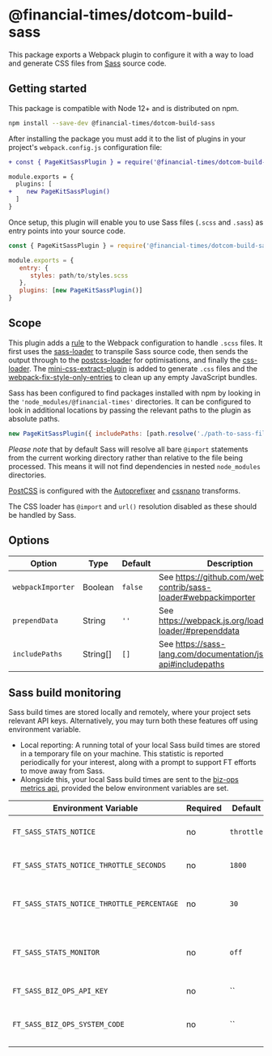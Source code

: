 # @financial-times/dotcom-build-sass

This package exports a Webpack plugin to configure it with a way to load and generate CSS files from [Sass] source code.

[Sass]: https://sass-lang.com/

## Getting started

This package is compatible with Node 12+ and is distributed on npm.

```sh
npm install --save-dev @financial-times/dotcom-build-sass
```

After installing the package you must add it to the list of plugins in your project's `webpack.config.js` configuration file:

```diff
+ const { PageKitSassPlugin } = require('@financial-times/dotcom-build-sass')

module.exports = {
  plugins: [
+    new PageKitSassPlugin()
  ]
}
```

Once setup, this plugin will enable you to use Sass files (`.scss` and `.sass`) as entry points into your source code.

```js
const { PageKitSassPlugin } = require('@financial-times/dotcom-build-sass')

module.exports = {
   entry: {
      styles: path/to/styles.scss
   },
   plugins: [new PageKitSassPlugin()]
}
```

## Scope

This plugin adds a [rule] to the Webpack configuration to handle `.scss` files. It first uses the [sass-loader] to transpile Sass source code, then sends the output through to the [postcss-loader] for optimisations, and finally the [css-loader]. The [mini-css-extract-plugin] is added to generate `.css` files and the [webpack-fix-style-only-entries] to clean up any empty JavaScript bundles.

Sass has been configured to find packages installed with npm by looking in the `'node_modules/@financial-times'` directories. It can be configured to look in additional locations by passing the relevant paths to the plugin as absolute paths.

```js
new PageKitSassPlugin({ includePaths: [path.resolve('./path-to-sass-files')] })
```

_Please note_ that by default Sass will resolve all bare `@import` statements from the current working directory rather than relative to the file being processed. This means it will not find dependencies in nested `node_modules` directories.

[PostCSS] is configured with the [Autoprefixer] and [cssnano] transforms.

The CSS loader has `@import` and `url()` resolution disabled as these should be handled by Sass.

[rule]: https://webpack.js.org/configuration/module/#rule
[sass-loader]: https://github.com/webpack-contrib/sass-loader
[postcss-loader]: https://github.com/postcss/postcss-loader
[css-loader]: https://github.com/webpack-contrib/css-loader
[mini-css-extract-plugin]: https://github.com/webpack-contrib/mini-css-extract-plugin
[webpack-fix-style-only-entries]: https://github.com/fqborges/webpack-fix-style-only-entries
[PostCSS]: https://postcss.org/
[Autoprefixer]: https://github.com/postcss/autoprefixer
[cssnano]: https://cssnano.co/


## Options

| Option            | Type     | Default | Description                                                        |
|-------------------|----------|---------|--------------------------------------------------------------------|
| `webpackImporter` | Boolean  | `false` | See https://github.com/webpack-contrib/sass-loader#webpackimporter |
| `prependData`     | String   | `''`    | See https://webpack.js.org/loaders/sass-loader/#prependdata        |
| `includePaths`    | String[] | `[]`    | See https://sass-lang.com/documentation/js-api#includepaths        |

## Sass build monitoring

Sass build times are stored locally and remotely, where your project sets relevant API keys. Alternatively, you may turn both these features off using environment variable.

- Local reporting: A running total of your local Sass build times are stored in a temporary file on your machine. This statistic is reported periodically for your interest, along with a prompt to support FT efforts to move away from Sass.
- Alongside this, your local Sass build times are sent to the [biz-ops metrics api](https://github.com/Financial-Times/biz-ops-metrics-api), provided the below environment variables are set.


| Environment Variable                       | Required   | Default    | Description                                                                                                                                                                                           |
|--------------------------------------------|------------|------------|-------------------------------------------------------------------------------------------------------------------------------------------------------------------------------------------------------|
| `FT_SASS_STATS_NOTICE`                     | no         | `throttle` | How often to log Sass statistics out to terminal. One of `throttle`, `never`, `always`                                                                                                                |
| `FT_SASS_STATS_NOTICE_THROTTLE_SECONDS`    | no         | `1800`     | How many seconds to wait between logging Sass statistics out to terminal.                                                                                                                             |
| `FT_SASS_STATS_NOTICE_THROTTLE_PERCENTAGE` | no         | `30`       | A percentage increase in total Sass build time in which to log out statistics to the terminal regardless of time.                                                                                     |
| `FT_SASS_STATS_MONITOR`                    | no         | `off`      | Set to `on` to send Sass build time statistics to [biz-ops metrics api](https://github.com/Financial-Times/biz-ops-metrics-api) Requires `FT_SASS_BIZ_OPS_API_KEY` and `FT_SASS_BIZ_OPS_SYSTEM_CODE`. |
| `FT_SASS_BIZ_OPS_API_KEY`                  | no         | ``         | A [Biz-Ops Metrics API Key](https://github.com/Financial-Times/biz-ops-metrics-api/blob/main/docs/API_DEFINITION.md#authentication) for your system.                                                  |
| `FT_SASS_BIZ_OPS_SYSTEM_CODE`              | no         | ``         | The [biz-ops](https://biz-ops.in.ft.com/) system code of your project. Use `page-kit` if your system does not have a biz-ops code yet.                                                                |
